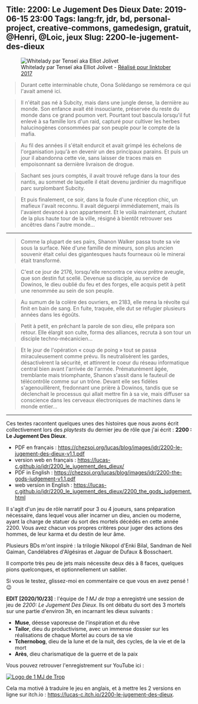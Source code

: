 Title: 2200: Le Jugement Des Dieux
Date: 2019-06-15 23:00
Tags: lang:fr, jdr, bd, personal-project, creative-commons, gamedesign, gratuit, @Henri, @Loic, jeux
Slug: 2200-le-jugement-des-dieux
---

<figure role="group">
    <img alt="Whitelady par Tenseï aka Elliot Jolivet" src="images/2019/06/tensei-inktober2017-whitelady.jpg">
    <figcaption>Whitelady par Tenseï aka Elliot Jolivet - <a href="https://www.behance.net/gallery/58695271/InkTober-2017">Réalisé pour Iinktober 2017</a></figcaption>
</figure>

> Durant cette interminable chute, Oona Solédango se remémora ce qui l'avait amené ici.

> Il n'était pas né à Subcity, mais dans une jungle dense, la dernière au monde.
> Son enfance avait été insouciante, préservée du reste du monde dans ce grand poumon vert.
> Pourtant tout bascula lorsqu'il fut enlevé à sa famille lors d'un raid,
> capturé pour cultiver les herbes halucinogènes consommées par son peuple pour le compte de la mafia.

> Au fil des années il s'était endurcit et avait grimpé les échelons de l'organisation
> juqu'à en devenir un des principaux parains.
> Et puis un jour il abandonna cette vie, sans laisser de traces mais en empoisonnant
> sa dernière livraison de drogue.

> Sachant ses jours comptés, il avait trouvé refuge dans la tour des nantis,
> au sommet de laquelle il était devenu jardinier du magnifique parc surplombant Subcity.

> Et puis finalement, ce soir, dans la foule d'une réception chic, un mafieux l'avait reconnu.
> Il avait déguerpi immédiatement, mais ils l'avaient devancé à son appartement.
> Et le voilà maintenant, chutant de la plus haute tour de la ville,
> résigné à bientôt retrouver ses ancêtres dans l'autre monde...

---

> Comme la plupart de ses pairs, Shanon Walker passa toute sa vie sous la surface.
> Née d'une famille de mineurs, son plus ancien souvenir était celui des gigantesques
> hauts fourneaux où le minerai était transformé.

> C'est ce jour de 2176, lorsqu'elle rencontra ce vieux prêtre aveugle, que son destin fut scellé.
> Devenue sa disciple, au service de Dowinos, le dieu oublié du feu et des forges,
> elle acquis petit à petit une renommée au sein de son peuple.

> Au sumum de la colère des ouvriers, en 2183, elle mena la révolte qui finit en bain de sang.
> En fuite, traquée, elle dut se réfugier plusieurs années dans les égoûts.

> Petit à petit, en prêchant la parole de son dieu, elle prépara son retour.
> Elle élargit son culte, forma des alliances, recruta à son tour un disciple techno-mécanicien...

> Et le jour de l'opération « coup de poing » tout se passa miraculeusement comme prévu.
> Ils neutralisèrent les gardes, désactivèrent la sécurité, et attinrent le coeur du réseau
> informatique central bien avant l'arrivée de l'armée.
> Prématurément âgée, tremblante mais triomphante, Shanon s'assit dans le fauteuil de télécontrôle
> comme sur un trône.
> Devant elle ses fidèles s'agenouillèrent, fredonnant une prière à Dowinos,
> tandis que se déclenchait le processus qui allait mettre fin à sa vie,
> mais diffuser sa conscience dans les cerveaux électroniques de machines dans le monde entier...

---

Ces textes racontent quelques unes des histoires que nous avons écrit collectivement
lors des _playtests_ du dernier jeu de rôle que j'ai écrit : **2200 : Le Jugement Des Dieux**.

- PDF en français : <https://chezsoi.org/lucas/blog/images/jdr/2200-le-jugement-des-dieux-v1.1.pdf>
- version web en français : <https://lucas-c.github.io/jdr/2200_le_jugement_des_dieux/>
- PDF in English : <https://chezsoi.org/lucas/blog/images/jdr/2200-the-gods-judgement-v1.1.pdf>
- web version in English : <https://lucas-c.github.io/jdr/2200_le_jugement_des_dieux/2200_the_gods_judgement.html>

Il s'agit d'un jeu de rôle narratif pour 3 ou 4 joueurs, sans préparation nécessaire,
dans lequel vous aller incarner un dieu, ancien ou moderne,
ayant la charge de statuer du sort des mortels décédés en cette année 2200.
Vous avez chacun vos propres critères pour juger des actions des hommes,
de leur karma et du destin de leur âme.

Plusieurs BDs m'ont inspiré : la trilogie Nikopol d'Enki Bilal,
Sandman de Neil Gaiman, Candélabres d'Algésiras et Jaguar de Dufaux & Bosschaert.

Il comporte très peu de jets mais nécessite deux dés à 8 faces, quelques pions quelconques,
et optionnellement un sablier.

Si vous le testez, glissez-moi en commentaire ce que vous en avez pensé ! 😉

**EDIT [2020/10/23]** : l'équipe de _1 MJ de trop_ a enregistré une session de jeu de _2200: Le Jugement Des Dieux_.
Ils ont débatu du sort des 3 mortels sur une partie d'environ 3h, en incarnant les dieux suivants :

* **Muse**, déesse vaporeuse de l'inspiration et du rêve
* **Tailor**, dieu du productivisme, avec un immense dossier sur les réalisations de chaque Mortel au cours de sa vie
* **Tchernobog**, dieu de la lune et de la nuit, des cycles, de la vie et de la mort
* **Arès**, dieu charismatique de la guerre et de la paix

Vous pouvez retrouver l'enregistrement sur YouTube ici :

[![Logo de 1 MJ de Trop](images/2019/06/1-mj-de-trop.jpg)](https://www.youtube.com/watch?v=-N2AwQi084A)

Cela ma motivé à traduire le jeu en anglais,
et à mettre les 2 versions en ligne sur itch.io :
<https://lucas-c.itch.io/2200-le-jugement-des-dieux>.

<style>
article img { max-width: 12rem; }
</style>
